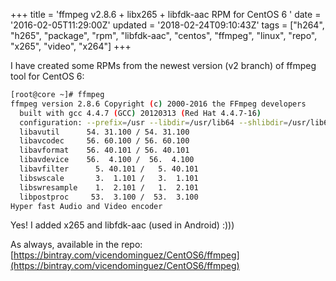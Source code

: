 +++
title = 'ffmpeg v2.8.6 + libx265 + libfdk-aac  RPM for CentOS 6 '
date = '2016-02-05T11:29:00Z'
updated = '2018-02-24T09:10:43Z'
tags = ["h264", "h265", "package", "rpm", "libfdk-aac", "centos", "ffmpeg", "linux", "repo", "x265", "video", "x264"]
+++

I have created some RPMs from the newest version (v2 branch) of ffmpeg tool for CentOS 6:

```bash
[root@core ~]# ffmpeg
ffmpeg version 2.8.6 Copyright (c) 2000-2016 the FFmpeg developers
  built with gcc 4.4.7 (GCC) 20120313 (Red Hat 4.4.7-16)
  configuration: --prefix=/usr --libdir=/usr/lib64 --shlibdir=/usr/lib64 --mandir=/usr/share/man --enable-shared --disable-static --enable-runtime-cpudetect --enable-gpl --enable-version3 --enable-postproc --enable-avfilter --enable-pthreads --enable-x11grab --enable-vdpau --disable-avisynth --enable-libdc1394 --enable-libgsm --enable-libmp3lame --enable-libopencore-amrnb --enable-libopencore-amrwb --enable-libopenjpeg --enable-libschroedinger --enable-libspeex --enable-libtheora --enable-bzlib --enable-libass --enable-libdc1394 --enable-libfreetype --enable-openal --enable-libopus --enable-libpulse --enable-libv4l2 --disable-debug --enable-libvorbis --enable-libvpx --enable-libx264 --enable-libx265 --enable-libxvid --extra-cflags='-O2 -g -pipe -Wall -Wp,-D_FORTIFY_SOURCE=2 -fexceptions -fstack-protector --param=ssp-buffer-size=4 -m64 -mtune=generic -fPIC' --disable-stripping --extra-libs=-lstdc++ --enable-libfdk-aac --enable-nonfree
  libavutil      54. 31.100 / 54. 31.100
  libavcodec     56. 60.100 / 56. 60.100
  libavformat    56. 40.101 / 56. 40.101
  libavdevice    56.  4.100 /  56.  4.100
  libavfilter      5. 40.101 /   5. 40.101
  libswscale       3.  1.101 /   3.  1.101
  libswresample    1.  2.101 /   1.  2.101
  libpostproc     53.  3.100 /  53.  3.100
Hyper fast Audio and Video encoder
```

Yes! I added x265 and libfdk-aac (used in Android) :)))

As always, available in the repo: [https://bintray.com/vicendominguez/CentOS6/ffmpeg](https://bintray.com/vicendominguez/CentOS6/ffmpeg)
